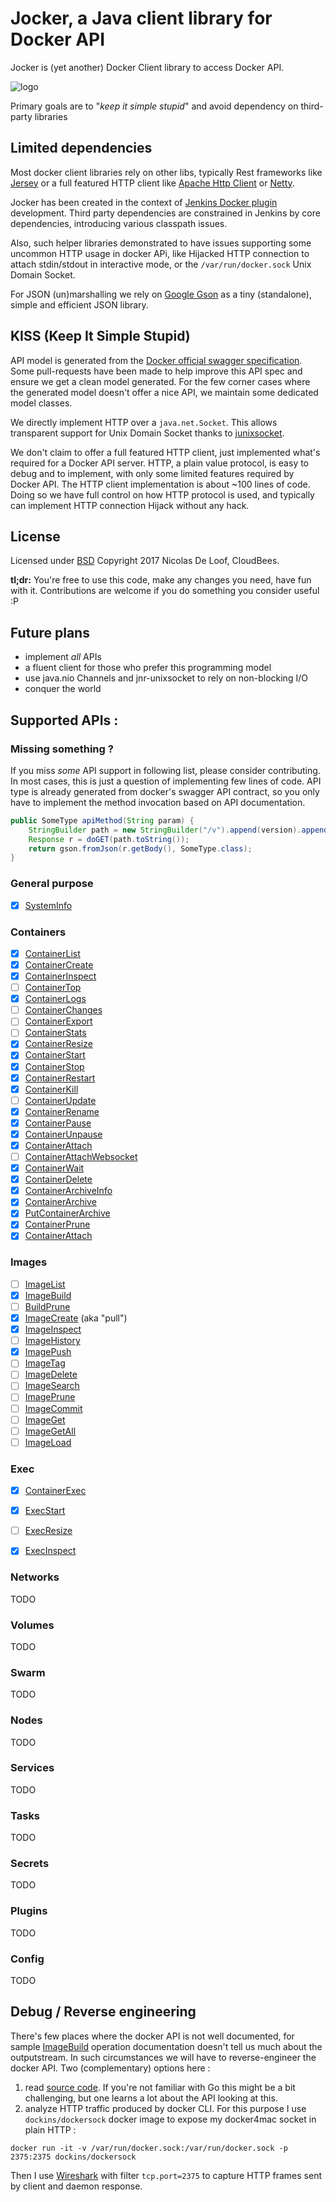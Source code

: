 # Jocker, a Java client library for Docker API

Jocker is (yet another) Docker Client library to access Docker API.

![logo](jocker.png) 

Primary goals are to "_keep it simple stupid_" and avoid dependency on third-party libraries

## Limited dependencies

Most docker client libraries rely on other libs, typically Rest frameworks like [Jersey](https://jersey.github.io/) 
or a full featured HTTP client like [Apache Http Client](https://hc.apache.org/) or [Netty](http://netty.io/). 

Jocker has been created in the context of [Jenkins Docker plugin](https://wiki.jenkins.io/display/JENKINS/Docker+Plugin) 
development. Third party dependencies are constrained in Jenkins by core dependencies, introducing various classpath
issues.

Also, such helper libraries demonstrated to have issues supporting some uncommon HTTP usage in docker APi, like 
Hijacked HTTP connection to attach stdin/stdout in interactive mode, or the `/var/run/docker.sock` Unix Domain Socket.  

For JSON (un)marshalling we rely on [Google Gson](https://github.com/google/gson) as a tiny (standalone), simple and 
efficient JSON library. 


## KISS (Keep It Simple Stupid)

API model is generated from the [Docker official swagger specification](https://docs.docker.com/engine/api/v1.32/#).
Some pull-requests have been made to help improve this API spec and ensure we get a clean model generated.
For the few corner cases where the generated model doesn't offer a nice API, we maintain some dedicated model classes. 

We directly implement HTTP over a `java.net.Socket`. This allows transparent support for Unix Domain Socket thanks to 
[junixsocket](https://libraries.io/github/fiken/junixsocket).  

We don't claim to offer a full featured HTTP client, just implemented what's required for a Docker API server. HTTP, 
a plain value protocol, is easy to debug and to implement, with only some limited features required by Docker API.
The HTTP client implementation is about ~100 lines of code. Doing so we have full control on how HTTP protocol is
used, and typically can implement HTTP connection Hijack without any hack.

## License

Licensed under [BSD](https://opensource.org/licenses/BSD-3-Clause)
Copyright 2017 Nicolas De Loof, CloudBees.

**tl;dr:** You're free to use this code, make any changes you need, have fun with it. Contributions are welcome if 
you do something you consider useful :P


## Future plans

* implement _all_ APIs
* a fluent client for those who prefer this programming model
* use java.nio Channels and jnr-unixsocket to rely on non-blocking I/O
* conquer the world


## Supported APIs :

### Missing something ?

If you miss _some_ API support in following list, please consider contributing. In most cases, this is just a
question of implementing few lines of code. API type is already generated from docker's swagger API contract, 
so you only have to implement the method invocation based on API documentation. 

```java
public SomeType apiMethod(String param) {
    StringBuilder path = new StringBuilder("/v").append(version).append("/some/api?param=").append(param);
    Response r = doGET(path.toString());
    return gson.fromJson(r.getBody(), SomeType.class);
}

```

### General purpose 

  - [x] [SystemInfo](https://docs.docker.com/engine/api/v1.32/#operation/SystemInfo)

### Containers 
  
  - [x] [ContainerList](https://docs.docker.com/engine/api/v1.32/#operation/ContainerList)
  - [x] [ContainerCreate](https://docs.docker.com/engine/api/v1.32/#operation/ContainerCreate)
  - [x] [ContainerInspect](https://docs.docker.com/engine/api/v1.32/#operation/ContainerInspect)
  - [ ] [ContainerTop](https://docs.docker.com/engine/api/v1.32/#operation/ContainerTop)
  - [x] [ContainerLogs](https://docs.docker.com/engine/api/v1.32/#operation/ContainerLogs)
  - [ ] [ContainerChanges](https://docs.docker.com/engine/api/v1.32/#operation/ContainerChanges)
  - [ ] [ContainerExport](https://docs.docker.com/engine/api/v1.32/#operation/ContainerExport)
  - [ ] [ContainerStats](https://docs.docker.com/engine/api/v1.32/#operation/ContainerStats)
  - [x] [ContainerResize](https://docs.docker.com/engine/api/v1.32/#operation/ContainerResize)
  - [x] [ContainerStart](https://docs.docker.com/engine/api/v1.32/#operation/ContainerStart)
  - [x] [ContainerStop](https://docs.docker.com/engine/api/v1.32/#operation/ContainerStop)
  - [x] [ContainerRestart](https://docs.docker.com/engine/api/v1.32/#operation/ContainerRestart)
  - [x] [ContainerKill](https://docs.docker.com/engine/api/v1.32/#operation/ContainerKill)
  - [ ] [ContainerUpdate](https://docs.docker.com/engine/api/v1.32/#operation/ContainerUpdate)
  - [x] [ContainerRename](https://docs.docker.com/engine/api/v1.32/#operation/ContainerRename)
  - [x] [ContainerPause](https://docs.docker.com/engine/api/v1.32/#operation/ContainerPause)
  - [x] [ContainerUnpause](https://docs.docker.com/engine/api/v1.32/#operation/ContainerUnpause)
  - [x] [ContainerAttach](https://docs.docker.com/engine/api/v1.32/#operation/ContainerAttach)
  - [ ] [ContainerAttachWebsocket](https://docs.docker.com/engine/api/v1.32/#operation/ContainerAttachWebsocket)
  - [x] [ContainerWait](https://docs.docker.com/engine/api/v1.32/#operation/ContainerWait)
  - [x] [ContainerDelete](https://docs.docker.com/engine/api/v1.32/#operation/ContainerDelete)
  - [x] [ContainerArchiveInfo](https://docs.docker.com/engine/api/v1.32/#operation/ContainerArchiveInfo)
  - [x] [ContainerArchive](https://docs.docker.com/engine/api/v1.32/#operation/ContainerArchive)
  - [x] [PutContainerArchive](https://docs.docker.com/engine/api/v1.32/#operation/PutContainerArchive)
  - [x] [ContainerPrune](https://docs.docker.com/engine/api/v1.32/#operation/ContainerPrune)
  - [x] [ContainerAttach](https://docs.docker.com/engine/api/v1.32/#operation/ContainerAttach)
         
### Images

  - [ ] [ImageList](https://docs.docker.com/engine/api/v1.32/#operation/ImageList)
  - [x] [ImageBuild](https://docs.docker.com/engine/api/v1.32/#operation/ImageBuild)
  - [ ] [BuildPrune](https://docs.docker.com/engine/api/v1.32/#operation/BuildPrune)
  - [x] [ImageCreate](https://docs.docker.com/engine/api/v1.32/#operation/ImageCreate) (aka "pull")
  - [x] [ImageInspect](https://docs.docker.com/engine/api/v1.32/#operation/ImageInspect)
  - [ ] [ImageHistory](https://docs.docker.com/engine/api/v1.32/#operation/ImageHistory)
  - [x] [ImagePush](https://docs.docker.com/engine/api/v1.32/#operation/ImagePush)
  - [ ] [ImageTag](https://docs.docker.com/engine/api/v1.32/#operation/ImageTag)
  - [ ] [ImageDelete](https://docs.docker.com/engine/api/v1.32/#operation/ImageDelete)
  - [ ] [ImageSearch](https://docs.docker.com/engine/api/v1.32/#operation/ImageSearch)
  - [ ] [ImagePrune](https://docs.docker.com/engine/api/v1.32/#operation/ImagePrune)
  - [ ] [ImageCommit](https://docs.docker.com/engine/api/v1.32/#operation/ImageCommit)
  - [ ] [ImageGet](https://docs.docker.com/engine/api/v1.32/#operation/ImageGet)
  - [ ] [ImageGetAll](https://docs.docker.com/engine/api/v1.32/#operation/ImageGetAll)
  - [ ] [ImageLoad](https://docs.docker.com/engine/api/v1.32/#operation/ImageLoad)

### Exec

  - [x] [ContainerExec](https://docs.docker.com/engine/api/v1.32/#operation/ContainerExec)
  - [x] [ExecStart](https://docs.docker.com/engine/api/v1.32/#operation/ExecStart)
  - [ ] [ExecResize](https://docs.docker.com/engine/api/v1.32/#operation/ExecResize)
  - [x] [ExecInspect](https://docs.docker.com/engine/api/v1.32/#operation/ExecInspect)


### Networks 

TODO

### Volumes 

TODO

### Swarm 

TODO

### Nodes 

TODO

### Services 

TODO

### Tasks 

TODO

### Secrets 

TODO

### Plugins 

TODO

### Config 

TODO


## Debug / Reverse engineering

There's few places where the docker API is not well documented, for sample 
[ImageBuild](https://docs.docker.com/engine/api/v1.32/#operation/ImageBuild) operation documentation doesn't
tell us much about the outputstream.
In such circumstances we will have to reverse-engineer the docker API. Two (complementary) options here :

1. read [source code](https://github.com/moby/moby/tree/master/api/server). If you're not familiar with Go 
this might be a bit challenging, but one learns a lot about the API looking at this.
1. analyze HTTP traffic produced by docker CLI. For this purpose I use `dockins/dockersock` docker image to 
expose my docker4mac socket in plain HTTP :

`docker run -it -v /var/run/docker.sock:/var/run/docker.sock -p 2375:2375 dockins/dockersock`

Then I use [Wireshark](https://www.wireshark.org/) with filter `tcp.port=2375` to capture HTTP frames sent by client 
and daemon response. 


 
